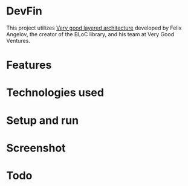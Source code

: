# DevFin
This project utilizes [Very good layered architecture](https://verygood.ventures/blog/very-good-flutter-architecture) developed by Felix Angelov, the creator of the BLoC library, and his team at Very Good Ventures.
# Features
# Technologies used 
# Setup and run
# Screenshot 
# Todo
